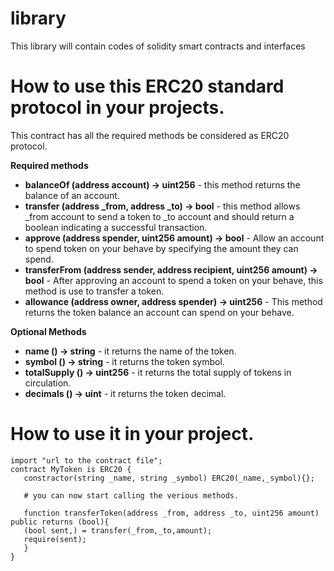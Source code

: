 # library
This library will contain codes of solidity smart contracts and interfaces

# How to use this ERC20 standard protocol in your projects.

This contract has all the required methods be considered as ERC20 protocol.


**Required methods** 

 - **balanceOf (address account) -> uint256** - this method returns the balance of an account.
 - **transfer (address _from, address _to) -> bool** - this method allows _from account to send a token to _to account and should return a boolean  indicating a successful transaction.
 - **approve (address spender, uint256 amount) -> bool** - Allow an account to spend token on your behave by specifying the amount they can spend.
 - **transferFrom (address sender, address recipient, uint256 amount) -> bool** - After approving an account to spend a token on your behave, this method is use to transfer a token.
 - **allowance (address owner, address spender) -> uint256** - This method returns the token balance an account can spend on your behave.

**Optional Methods**

 - **name () -> string** - it returns the name of the token.
 - **symbol () -> string** - it returns the token symbol.
 - **totalSupply () -> uint256** - it returns the total supply of tokens in circulation.
 - **decimals () -> uint** - it returns the token decimal.
 
 # How to use it in your project.
 

    import "url to the contract file";
    contract MyToken is ERC20 {
       constractor(string _name, string _symbol) ERC20(_name,_symbol){};
       
       # you can now start calling the verious methods.
       
       function transferToken(address _from, address _to, uint256 amount) public returns (bool){
       (bool sent,) = transfer(_from,_to,amount);
       require(sent);
       }
    }



